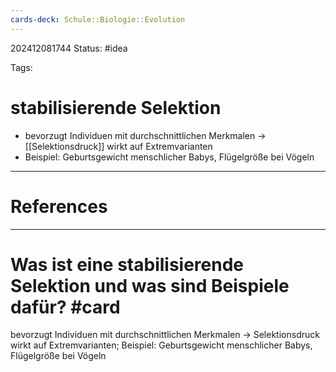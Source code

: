 ```yaml
---
cards-deck: Schule::Biologie::Evolution
---
```

202412081744
Status: #idea

Tags:

# stabilisierende Selektion
- bevorzugt Individuen mit durchschnittlichen Merkmalen -> [[Selektionsdruck]] wirkt auf Extremvarianten
- Beispiel: Geburtsgewicht menschlicher Babys, Flügelgröße bei Vögeln


---
# References



---


# Was ist eine stabilisierende Selektion und was sind Beispiele dafür? #card 
bevorzugt Individuen mit durchschnittlichen Merkmalen -> Selektionsdruck wirkt auf Extremvarianten; Beispiel: Geburtsgewicht menschlicher Babys, Flügelgröße bei Vögeln